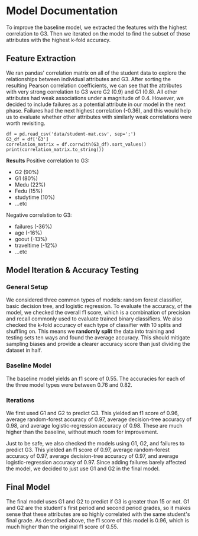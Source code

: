 # Model Documentation  

To improve the baseline model, we extracted the features with the highest correlation to G3. Then we iterated on the model to find the subset of those attributes with the highest k-fold accuracy.   

## Feature Extraction  

We ran pandas' correlation matrix on all of the student data to explore the relationships between individual attributes and G3. After sorting the resulting Pearson correlation coefficients, we can see that the attributes with very strong correlation to G3 were G2 (0.9) and G1 (0.8). All other attributes had weak associations under a magnitude of 0.4. However, we decided to include failures as a potential attribute in our model in the next phase. Failures had the next highest correlation (-0.36), and this would help us to evaluate whether other attributes with similarly weak correlations were worth revisiting.  

```
df = pd.read_csv('data/student-mat.csv', sep=';')
G3_df = df['G3']
correlation_matrix = df.corrwith(G3_df).sort_values()
print(correlation_matrix.to_string())  
```  

**Results**
Positive correlation to G3:  
* G2 (90%)  
* G1 (80%)  
* Medu (22%)  
* Fedu (15%)  
* studytime (10%)  
*    ...etc  

Negative correlation to G3:  
* failures (-36%)  
* age (-16%)  
* goout (-13%)  
* traveltime (-12%)  
*    ...etc  


## Model Iteration & Accuracy Testing  

### General Setup
We considered three common types of models: random forest classifier, basic decision tree, and logistic regression. To evaluate the accuracy, of the model, we checked the overall f1 score, which is a combination of precision and recall commonly used to evaluate trained binary classifiers. We also checked the k-fold accuracy of each type of classifier with 10 splits and shuffling on. This means we **randomly split** the data into training and testing sets ten ways and found the average accuracy. This should mitigate sampling biases and provide a clearer accuracy score than just dividing the dataset in half.

### Baseline Model
The baseline model yields an f1 score of 0.55. The accuracies for each of the three model types were between 0.76 and 0.82. 

### Iterations
We first used G1 and G2 to predict G3. This yielded an f1 score of 0.96, average random-forest accuracy of 0.97, average decision-tree accuracy of 0.98, and average logistic-regression accuracy of 0.98. These are much higher than the baseline, without much room for improvement.  

Just to be safe, we also checked the models using G1, G2, and failures to predict G3. This yielded an f1 score of 0.97, average random-forest accuracy of 0.97, average decision-tree accuracy of 0.97, and average logistic-regression accuracy of 0.97. Since adding failures barely affected the model, we decided to just use G1 and G2 in the final model.  

## Final Model 
The final model uses G1 and G2 to predict if G3 is greater than 15 or not. G1 and G2 are the student's first period and second period grades, so it makes sense that these attributes are so highly correlated with the same student's final grade. As described above, the f1 score of this model is 0.96, which is much higher than the original f1 score of 0.55.

